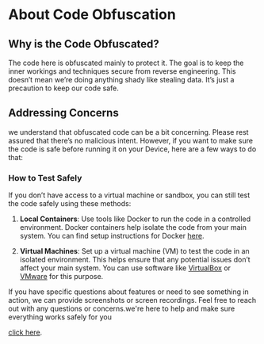 # About Code Obfuscation

## Why is the Code Obfuscated?

The code here is obfuscated mainly to protect it. The goal is to keep the inner workings and techniques secure from reverse engineering. This doesn’t mean we’re doing anything shady like stealing data. It’s just a precaution to keep our code safe.

## Addressing Concerns

we understand that obfuscated code can be a bit concerning. Please rest assured that there’s no malicious intent. However, if you want to make sure the code is safe before running it on your Device, here are a few ways to do that:

### How to Test Safely

If you don’t have access to a virtual machine or sandbox, you can still test the code safely using these methods:

1. **Local Containers**: Use tools like Docker to run the code in a controlled environment. Docker containers help isolate the code from your main system. You can find setup instructions for Docker [here](https://docs.docker.com/get-docker/).

2. **Virtual Machines**: Set up a virtual machine (VM) to test the code in an isolated environment. This helps ensure that any potential issues don’t affect your main system. You can use software like [VirtualBox](https://www.virtualbox.org/) or [VMware](https://www.vmware.com/products/workstation-player.html) for this purpose.

If you have specific questions about features or need to see something in action, we can provide screenshots or screen recordings. Feel free to reach out with any questions or concerns.we're here to help and make sure everything works safely for you

[click here](https://t.me/QuantumLabs869_bot).
